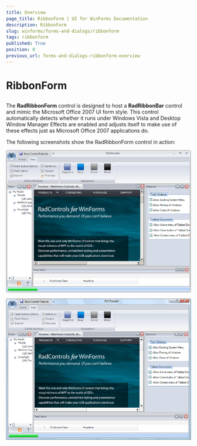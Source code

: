 ```yaml
---
title: Overview
page_title: RibbonForm | UI for WinForms Documentation
description: RibbonForm
slug: winforms/forms-and-dialogs/ribbonform
tags: ribbonform
published: True
position: 0
previous_url: forms-and-dialogs-ribbonform-overview
---
```


# RibbonForm



## 

The __RadRibbonForm__ control is designed to host a __RadRibbonBar__ control and mimic the Microsoft Office 2007 UI form style. This control automatically detects whether it runs under Windows Vista and Desktop Window Manager Effects are enabled and adjusts itself to make use of these effects just as Microsoft Office 2007 applications do.

The following screenshots show the RadRibbonForm control in action:

![forms-and-dialogs-ribbonform-overview 001](images/forms-and-dialogs-ribbonform-overview001.png)



![forms-and-dialogs-ribbonform-overview 002](images/forms-and-dialogs-ribbonform-overview002.png)

